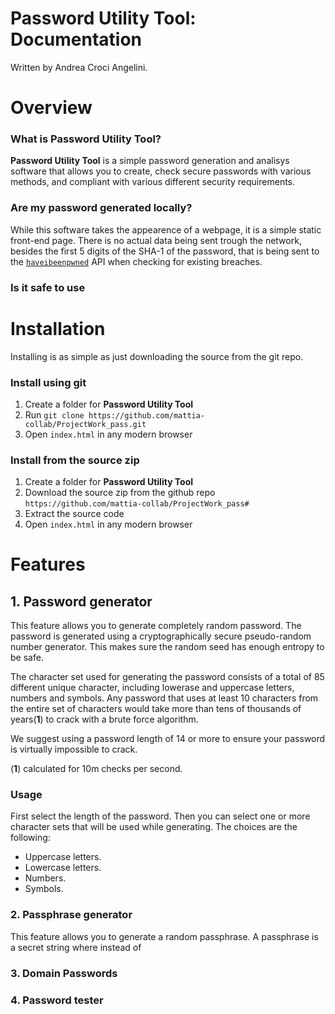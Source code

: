 
# Password Utility Tool: Documentation
Written by Andrea Croci Angelini.

# Overview
### What is **Password Utility Tool**?
**Password Utility Tool** is a simple password generation and analisys software
that allows you to create, check secure passwords with various methods, and
compliant with various different security requirements.

### Are my password generated **locally**?
While this software takes the appearence of a webpage, it is a simple static
front-end page. There is no actual data being sent trough the network, besides
the first 5 digits of the SHA-1 of the password, that is being sent to the 
[```haveibeenpwned```](https://haveibeenpwned.com/) API when checking for
existing breaches.

### Is it safe to use

# Installation
Installing is as simple as just downloading the source from the git repo.

### Install using git
1. Create a folder for **Password Utility Tool**
2. Run ```git clone https://github.com/mattia-collab/ProjectWork_pass.git```
3. Open ```index.html``` in any modern browser

### Install from the source zip
1. Create a folder for **Password Utility Tool**
2. Download the source zip from the github repo
   ```https://github.com/mattia-collab/ProjectWork_pass#```
3. Extract the source code
4. Open ```index.html``` in any modern browser

# Features
## 1. Password generator
This feature allows you to generate completely random password. The password
is generated using a cryptographically secure pseudo-random number generator. 
This makes sure the random seed has enough entropy to be safe.

The character set used for generating the password consists of a total of 85
different unique character, including lowerase and uppercase letters, numbers
and symbols. Any password that uses at least 10 characters from the entire 
set of characters would take more than tens of thousands of years(**1**) to
crack with a brute force algorithm.

We suggest using a password length of 14 or more to ensure your password is
virtually impossible to crack.

(**1**) calculated for 10m checks per second.

### Usage
First select the length of the password. Then you can select one or more character sets
that will be used while generating.
The choices are the following:
- Uppercase letters.
- Lowercase letters.
- Numbers.
- Symbols.

### 2. Passphrase generator
This feature allows you to generate a random passphrase. A passphrase is a
secret string where instead of  

### 3. Domain Passwords
### 4. Password tester